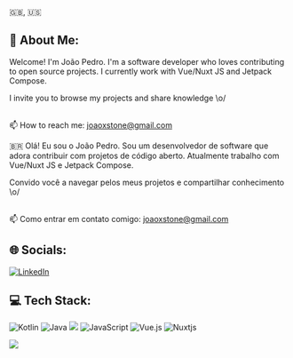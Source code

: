 🇬🇧, 🇺🇸
## 💬 About Me:
Welcome! I'm João Pedro. I'm a software developer who loves contributing to open source projects. I currently work with Vue/Nuxt JS and Jetpack Compose.

I invite you to browse my projects and share knowledge \o/

<br>📫 How to reach me: joaoxstone@gmail.com

🇧🇷
Olá! Eu sou o João Pedro. Sou um desenvolvedor de software que adora contribuir com projetos de código aberto. Atualmente trabalho com Vue/Nuxt JS e Jetpack Compose.

Convido você a navegar pelos meus projetos e compartilhar conhecimento \o/

<br>📫 Como entrar em contato comigo: joaoxstone@gmail.com


## 🌐 Socials:
[![LinkedIn](https://img.shields.io/badge/LinkedIn-%230077B5.svg??style=flat-square&logo=linkedin&logoColor=white)](https://www.linkedin.com/in/joao-psv/) 

## 💻 Tech Stack:
![Kotlin](https://img.shields.io/badge/kotlin-%237F52FF.svg?style=flat-square&logo=kotlin&logoColor=white) ![Java](https://img.shields.io/badge/java-%23ED8B00.svg?style=flat-square&logo=openjdk&logoColor=white)
<img src="https://img.shields.io/badge/android-%233DDC84.svg?&style=flat-square&logo=android&logoColor=black" /> ![JavaScript](https://img.shields.io/badge/javascript-%23323330.svg?style=flat-square&logo=javascript&logoColor=%23F7DF1E) ![Vue.js](https://img.shields.io/badge/vue.js-%2335495e.svg?style=flat-square&logo=vuedotjs&logoColor=%234FC08D) ![Nuxtjs](https://img.shields.io/badge/Nuxt-002E3B?style=flat-square&logo=nuxtdotjs&logoColor=#00DC82)

![](https://github-readme-stats.vercel.app/api/top-langs/?username=jotape-exe&theme=vue-dark&hide_border=false&include_all_commits=true&count_private=true&layout=compact)











